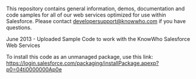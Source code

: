 This repository contains general information, demos, documentation and code samples for all of our web services optimized for use within Salesforce. Please contact developersupport@knowwho.com if you have questions.

June 2013 - Uploaded Sample Code to work with the KnowWho Salesforce Web Services

To install this code as an unmanaged package, use this link:<br>
https://login.salesforce.com/packaging/installPackage.apexp?p0=04ti0000000Ap0e
